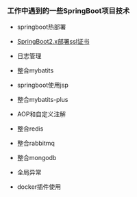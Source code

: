 ### 工作中遇到的一些SpringBoot项目技术

- springboot热部署


- [SpringBoot2.x部署ssl证书](spring-boot-https)


- 日志管理

- 整合mybatits

- springboot使用jsp

- 整合mybatits-plus

- AOP和自定义注解

- 整合redis

- 整合rabbitmq

- 整合mongodb

- 全局异常

- docker插件使用
